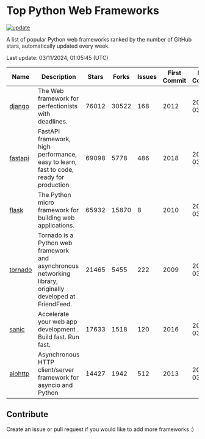# Top Python Web Frameworks

[![update](https://github.com/sunnysid3up/python-web-frameworks/actions/workflows/update.yml/badge.svg)](https://github.com/sunnysid3up/python-web-frameworks/actions/workflows/update.yml)

A list of popular Python web frameworks ranked by the number of GitHub stars, automatically updated every week.

Last update: 03/11/2024, 01:05:45 (UTC)

| Name          | Description          | Stars                     | Forks          | Issues               | First Commit        | Last Commit         |
|---------------|----------------------|---------------------------|----------------|----------------------|---------------------|---------------------|
| [django](https://github.com/django/django) | The Web framework for perfectionists with deadlines. | 76012 | 30522 | 168 | 2012 | 2024-03-11 |
| [fastapi](https://github.com/tiangolo/fastapi) | FastAPI framework, high performance, easy to learn, fast to code, ready for production | 69098 | 5778 | 486 | 2018 | 2024-03-11 |
| [flask](https://github.com/pallets/flask) | The Python micro framework for building web applications. | 65932 | 15870 | 8 | 2010 | 2024-03-11 |
| [tornado](https://github.com/tornadoweb/tornado) | Tornado is a Python web framework and asynchronous networking library, originally developed at FriendFeed. | 21465 | 5455 | 222 | 2009 | 2024-03-10 |
| [sanic](https://github.com/sanic-org/sanic) |  Accelerate your web app development . Build fast. Run fast. | 17633 | 1518 | 120 | 2016 | 2024-03-10 |
| [aiohttp](https://github.com/aio-libs/aiohttp) | Asynchronous HTTP client/server framework for asyncio and Python | 14427 | 1942 | 512 | 2013 | 2024-03-10 |

## Contribute 

Create an issue or pull request if you would like to add more frameworks :)